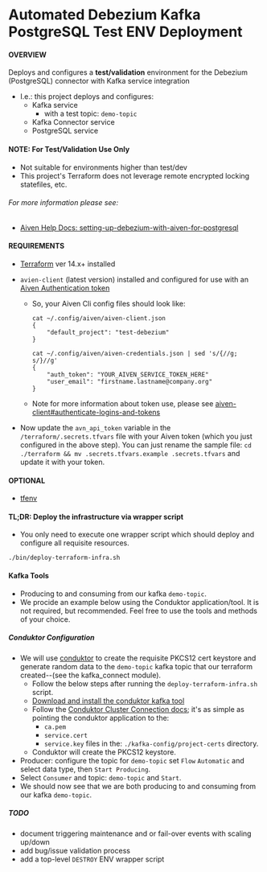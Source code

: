 # Automated Debezium Kafka PostgreSQL Test ENV Deployment

#### OVERVIEW
Deploys and configures a __test/validation__ environment for the Debezium (PostgreSQL) connector with Kafka service integration
- I.e.: this project deploys and configures:
  - Kafka service 
    - with a test topic: `demo-topic`
  - Kafka Connector service
  - PostgreSQL service

#### NOTE: For Test/Validation Use Only
- Not suitable for environments higher than test/dev
- This project's Terraform does not leverage remote encrypted locking statefiles, etc.


###### For more information please see: 
- [Aiven Help Docs: setting-up-debezium-with-aiven-for-postgresql](https://help.aiven.io/en/articles/1790791-setting-up-debezium-with-aiven-for-postgresql)

#### REQUIREMENTS

- [Terraform](https://learn.hashicorp.com/tutorials/terraform/install-cli) ver 14.x+ installed
- `avien-client` (latest version) installed and configured for use with an [Aiven Authentication token](https://help.aiven.io/en/articles/2059201-authentication-tokens)

  - So, your Aiven Cli config files should look like:
    ```console
    cat ~/.config/aiven/aiven-client.json 
    {
        "default_project": "test-debezium"
    }

    cat ~/.config/aiven/aiven-credentials.json | sed 's/{//g; s/}//g'
    {
        "auth_token": "YOUR_AIVEN_SERVICE_TOKEN_HERE"
        "user_email": "firstname.lastname@company.org"
    }
    ```
  - Note for more information about token use, please see [aiven-client#authenticate-logins-and-tokens](https://github.com/aiven/aiven-client#authenticate-logins-and-tokens)

- Now update the `avn_api_token` variable in the `/terraform/.secrets.tfvars` file
  with your Aiven token (which you just configured in the above step).
  You can just rename the sample file: `cd ./terraform && mv .secrets.tfvars.example .secrets.tfvars` and update it with your token.

#### OPTIONAL
- [tfenv](https://github.com/tfutils/tfenv)

#### TL;DR: Deploy the infrastructure via wrapper script
- You only need to execute one wrapper script which should deploy and configure all requisite resources.
```console
./bin/deploy-terraform-infra.sh
```
#### Kafka Tools 
- Producing to and consuming from our kafka `demo-topic`.
- We procide an example below using the Conduktor application/tool.  It is not required, but recommended.  Feel free to use the tools and methods of your choice.
##### Conduktor Configuration
- We will use [conduktor](https://www.conduktor.io/download/) to create the requisite PKCS12 cert keystore and generate random data to the `demo-topic` kafka topic that our terraform created--(see the kafka_connect module).
  - Follow the below steps after running the `deploy-terraform-infra.sh` script.
  - [Download and install the conduktor kafka tool](https://www.conduktor.io/download/)
  - Follow the [Conduktor Cluster Connection docs](https://docs.conduktor.io/kafka-cluster-connection/setting-up-a-connection-to-kafka); it's as simple as pointing the conduktor application to the:
    - `ca.pem`
    - `service.cert`
    - `service.key`
  files in the: `./kafka-config/project-certs` directory.
  - Conduktor will create the PKCS12 keystore.
- Producer: configure the topic for `demo-topic` set `Flow` `Automatic` and select data type, then `Start Producing`.
- Select `Consumer` and topic: `demo-topic` and `Start`. 
- We should now see that we are both producing to and consuming from our kafka `demo-topic`.


##### TODO
- document triggering maintenance and or fail-over events with scaling up/down
- add bug/issue validation process
- add a top-level `DESTROY` ENV wrapper script